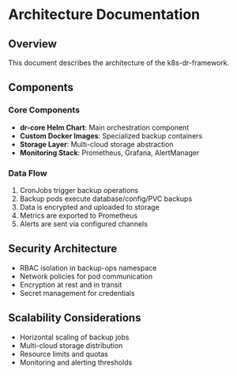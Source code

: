 # Architecture Documentation

## Overview
This document describes the architecture of the k8s-dr-framework.

## Components

### Core Components
- **dr-core Helm Chart**: Main orchestration component
- **Custom Docker Images**: Specialized backup containers
- **Storage Layer**: Multi-cloud storage abstraction
- **Monitoring Stack**: Prometheus, Grafana, AlertManager

### Data Flow
1. CronJobs trigger backup operations
2. Backup pods execute database/config/PVC backups
3. Data is encrypted and uploaded to storage
4. Metrics are exported to Prometheus
5. Alerts are sent via configured channels

## Security Architecture
- RBAC isolation in backup-ops namespace
- Network policies for pod communication
- Encryption at rest and in transit
- Secret management for credentials

## Scalability Considerations
- Horizontal scaling of backup jobs
- Multi-cloud storage distribution
- Resource limits and quotas
- Monitoring and alerting thresholds
